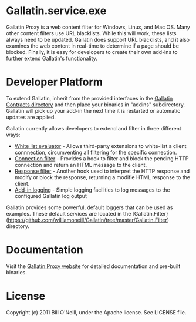 # Gallatin.service.exe

Gallatin Proxy is a web content filter for Windows, Linux, and Mac OS. Many other content
filters use URL blacklists. While this will work, these lists always need to be updated.
Gallatin does support URL blacklists, and it also examines the web content in real-time
to determine if a page should be blocked. Finally, it is easy for developers to create their
own add-ins to further extend Gallatin's functionality. 

# Developer Platform

To extend Gallatin, inherit from the provided interfaces in the [Gallatin Contracts directory](https://github.com/williamoneill/Gallatin/tree/master/Gallatin.Contracts)
and then place your binaries in "addins" subdirectory. Gallatin will pick up your add-in the next time it is restarted or automatic updates are applied.

Gallatin currently allows developers to extend and filter in three different ways:

* [White list evaluator](https://github.com/williamoneill/Gallatin/blob/master/Gallatin.Contracts/IWhitelistEvaluator.cs) - Allows third-party extensions to white-list a client connnection, circumventing all filtering for the specific connection.
* [Connection filter](https://github.com/williamoneill/Gallatin/blob/master/Gallatin.Contracts/IConnectionFilter.cs) - Provides a hook to filter and block the pending HTTP connection and return an HTML message to the client.
* [Response filter](https://github.com/williamoneill/Gallatin/blob/master/Gallatin.Contracts/IResponseFilter.cs) - Another hook used to interpret the HTTP response and modify or block the response, returning a modifie HTML response to the client.
* [Add-in logging](https://github.com/williamoneill/Gallatin/blob/master/Gallatin.Contracts/ILogger.cs) - Simple logging facilities to log messages to the configured Gallatin log output

Gallatin provides some powerful, default loggers that can be used as examples. These default services are located in the 
[Gallatin.Filter}(https://github.com/williamoneill/Gallatin/tree/master/Gallatin.Filter) directory.

# Documentation

Visit the [Gallatin Proxy website](http://gallatinproxy.com) for detailed documentation and pre-built binaries.

# License
Copyright (c) 2011 Bill O'Neill, under the Apache license. See LICENSE file.
